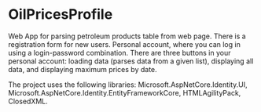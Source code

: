 # OilPricesProfile
Web App for parsing petroleum products table from web page. There is a registration form for new users. Personal account, where you can log in using a login-password combination. There are three buttons in your personal account: loading data (parses data from a given list), displaying all data, and displaying maximum prices by date. 

The project uses the following libraries: Microsoft.AspNetCore.Identity.UI, Microsoft.AspNetCore.Identity.EntityFrameworkCore, HTMLAgilityPack, ClosedXML.
